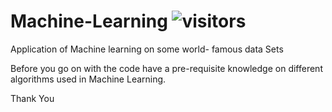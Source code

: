 # Machine-Learning ![visitors](https://visitor-badge.laobi.icu/badge?page_id=az/ml)
Application of Machine learning on some world- famous data Sets

Before you go on with the code have a pre-requisite knowledge on different algorithms used in Machine Learning.

Thank You
